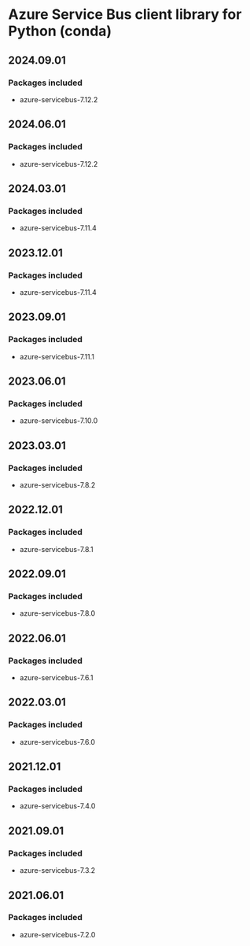 # Azure Service Bus client library for Python (conda)

## 2024.09.01

### Packages included

- azure-servicebus-7.12.2

## 2024.06.01

### Packages included

- azure-servicebus-7.12.2

## 2024.03.01

### Packages included

- azure-servicebus-7.11.4

## 2023.12.01

### Packages included

- azure-servicebus-7.11.4

## 2023.09.01

### Packages included

- azure-servicebus-7.11.1

## 2023.06.01

### Packages included

- azure-servicebus-7.10.0

## 2023.03.01

### Packages included

- azure-servicebus-7.8.2

## 2022.12.01

### Packages included

- azure-servicebus-7.8.1

## 2022.09.01

### Packages included

- azure-servicebus-7.8.0

## 2022.06.01

### Packages included

- azure-servicebus-7.6.1

## 2022.03.01

### Packages included

- azure-servicebus-7.6.0

## 2021.12.01

### Packages included

- azure-servicebus-7.4.0

## 2021.09.01

### Packages included

- azure-servicebus-7.3.2

## 2021.06.01

### Packages included

- azure-servicebus-7.2.0
